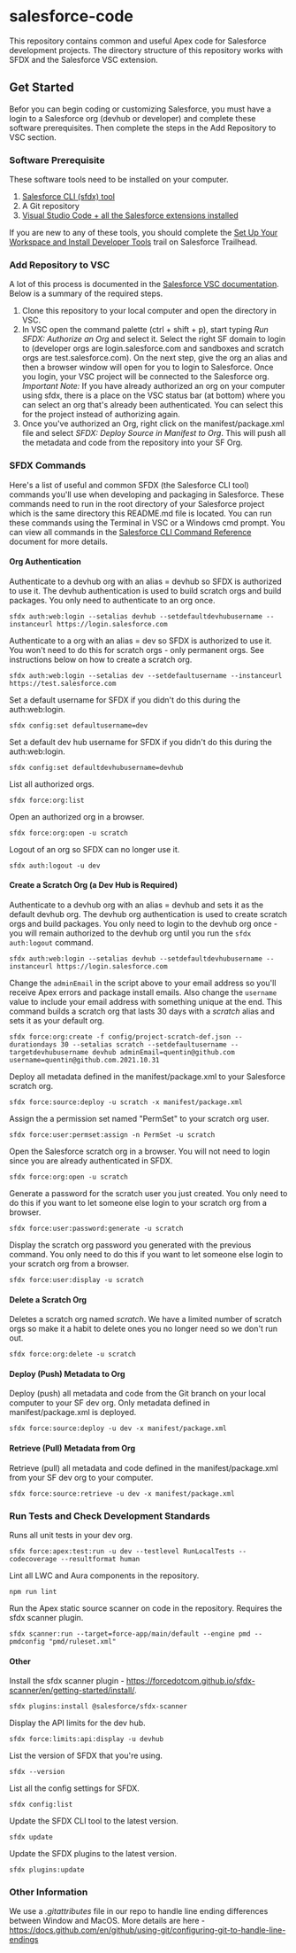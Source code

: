 # salesforce-code
This repository contains common and useful Apex code for Salesforce development projects. The directory structure of this repository works with SFDX and the Salesforce VSC extension.

## Get Started
Befor you can begin coding or customizing Salesforce, you must have a login to a Salesforce org (devhub or developer) and complete these software prerequisites. Then complete the steps in the Add Repository to VSC section.

### Software Prerequisite
These software tools need to be installed on your computer.
1. [Salesforce CLI (sfdx) tool](https://developer.salesforce.com/tools/sfdxcli)
2. A Git repository
3. [Visual Studio Code + all the Salesforce extensions installed](https://developer.salesforce.com/tools/vscode/)

If you are new to any of these tools, you should complete the [Set Up Your Workspace and Install Developer Tools](https://trailhead.salesforce.com/en/content/learn/trails/set-up-your-workspace-and-install-developer-tools) trail on Salesforce Trailhead.

### Add Repository to VSC
A lot of this process is documented in the [Salesforce VSC documentation](https://developer.salesforce.com/tools/vscode/en/user-guide/development-models/). Below is a summary of the required steps.

1. Clone this repository to your local computer and open the directory in VSC.
2. In VSC open the command palette (ctrl + shift + p), start typing *Run SFDX: Authorize an Org* and select it. Select the right SF domain to login to (developer orgs are login.salesforce.com and sandboxes and scratch orgs are test.salesforce.com). On the next step, give the org an alias and then a browser window will open for you to login to Salesforce. Once you login, your VSC project will be connected to the Salesforce org.\
*Important Note:* If you have already authorized an org on your computer using sfdx, there is a place on the VSC status bar (at bottom) where you can select an org that's already been authenticated. You can select this for the project instead of authorizing again.
3. Once you've authorized an Org, right click on the manifest/package.xml file and select *SFDX: Deploy Source in Manifest to Org*. This will push all the metadata and code from the repository into your SF Org.


### SFDX Commands
Here's a list of useful and common SFDX (the Salesforce CLI tool) commands you'll use when developing and packaging in Salesforce. These commands need to run in the root directory of your Salesforce project which is the same directory this README.md file is located. You can run these commands using the Terminal in VSC or a Windows cmd prompt. You can view all commands in the [Salesforce CLI Command Reference](https://developer.salesforce.com/docs/atlas.en-us.sfdx_cli_reference.meta/sfdx_cli_reference/cli_reference_top.htm) document for more details.


#### Org Authentication
Authenticate to a devhub org with an alias = devhub so SFDX is authorized to use it. The devhub authentication is used to build scratch orgs and build packages. You only need to authenticate to an org once.
```
sfdx auth:web:login --setalias devhub --setdefaultdevhubusername --instanceurl https://login.salesforce.com
```

Authenticate to a org with an alias = dev so SFDX is authorized to use it. You won't need to do this for scratch orgs - only permanent orgs. See instructions below on how to create a scratch org.
```
sfdx auth:web:login --setalias dev --setdefaultusername --instanceurl https://test.salesforce.com
```

Set a default username for SFDX if you didn't do this during the auth:web:login.
```
sfdx config:set defaultusername=dev
```

Set a default dev hub username for SFDX if you didn't do this during the auth:web:login.
```
sfdx config:set defaultdevhubusername=devhub
```

List all authorized orgs.
```
sfdx force:org:list
```

Open an authorized org in a browser.
```
sfdx force:org:open -u scratch
```

Logout of an org so SFDX can no longer use it.
```
sfdx auth:logout -u dev
```


#### Create a Scratch Org (a Dev Hub is Required)
Authenticate to a devhub org with an alias = devhub and sets it as the default devhub org. The devhub org authentication is used to create scratch orgs and build packages. You only need to login to the devhub org once - you will remain authorized to the devhub org until you run the `sfdx auth:logout` command.
```
sfdx auth:web:login --setalias devhub --setdefaultdevhubusername --instanceurl https://login.salesforce.com
```

Change the `adminEmail` in the script above to your email address so you'll receive Apex errors and package install emails. Also change the `username` value to include your email address with something unique at the end. This command builds a scratch org that lasts 30 days with a *scratch* alias and sets it as your default org.
```
sfdx force:org:create -f config/project-scratch-def.json --durationdays 30 --setalias scratch --setdefaultusername --targetdevhubusername devhub adminEmail=quentin@github.com username=quentin@github.com.2021.10.31
```

Deploy all metadata defined in the manifest/package.xml to your Salesforce scratch org.
```
sfdx force:source:deploy -u scratch -x manifest/package.xml
```

Assign the a permission set named "PermSet" to your scratch org user.
```
sfdx force:user:permset:assign -n PermSet -u scratch
```

Open the Salesforce scratch org in a browser. You will not need to login since you are already authenticated in SFDX.
```
sfdx force:org:open -u scratch
```

Generate a password for the scratch user you just created. You only need to do this if you want to let someone else login to your scratch org from a browser.
```
sfdx force:user:password:generate -u scratch
```

Display the scratch org password you generated with the previous command. You only need to do this if you want to let someone else login to your scratch org from a browser.
```
sfdx force:user:display -u scratch
```

#### Delete a Scratch Org
Deletes a scratch org named *scratch*. We have a limited number of scratch orgs so make it a habit to delete ones you no longer need so we don't run out.
```
sfdx force:org:delete -u scratch
```

#### Deploy (Push) Metadata to Org
Deploy (push) all metadata and code from the Git branch on your local computer to your SF dev org. Only metadata defined in manifest/package.xml is deployed.
```
sfdx force:source:deploy -u dev -x manifest/package.xml
```


#### Retrieve (Pull) Metadata from Org
Retrieve (pull) all metadata and code defined in the manifest/package.xml from your SF dev org to your computer.
```
sfdx force:source:retrieve -u dev -x manifest/package.xml
```


### Run Tests and Check Development Standards
Runs all unit tests in your dev org.
```
sfdx force:apex:test:run -u dev --testlevel RunLocalTests --codecoverage --resultformat human
```

Lint all LWC and Aura components in the repository.
```
npm run lint
```

Run the Apex static source scanner on code in the repository. Requires the sfdx scanner plugin.
```
sfdx scanner:run --target=force-app/main/default --engine pmd --pmdconfig "pmd/ruleset.xml"
```


#### Other
Install the sfdx scanner plugin - https://forcedotcom.github.io/sfdx-scanner/en/getting-started/install/.
```
sfdx plugins:install @salesforce/sfdx-scanner
```

Display the API limits for the dev hub.
```
sfdx force:limits:api:display -u devhub
```

List the version of SFDX that you're using.
```
sfdx --version
```

List all the config settings for SFDX.
```
sfdx config:list
```

Update the SFDX CLI tool to the latest version.
```
sfdx update
```

Update the SFDX plugins to the latest version.
```
sfdx plugins:update
```


### Other Information
We use a *.gitattributes* file in our repo to handle line ending differences between Window and MacOS. More details are here - https://docs.github.com/en/github/using-git/configuring-git-to-handle-line-endings

